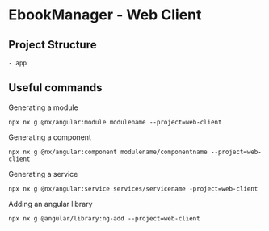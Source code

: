 # EbookManager - Web Client

## Project Structure

```
- app

```

## Useful commands

Generating a module

```
npx nx g @nx/angular:module modulename --project=web-client
```

Generating a component

```
npx nx g @nx/angular:component modulename/componentname --project=web-client
```

Generating a service

```
npx nx g @nx/angular:service services/servicename -project=web-client
```

Adding an angular library

```
npx nx g @angular/library:ng-add --project=web-client
```
